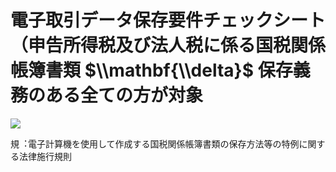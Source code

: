 # 電子取引データ保存要件チェックシート（申告所得税及び法人税に係る国税関係帳簿書類 $\\mathbf{\\delta}$ 保存義務のある全ての方が対象

![](https://www.nta.go.jp/tmp/4b31e098-d266-4eb6-883c-6a5e4176fe98/images/69048218254d53f40a44fca32fc36d090a329bd117d7de9b03f885a22b8315fa.jpg)

規︓電子計算機を使用して作成する国税関係帳簿書類の保存方法等の特例に関する法律施⾏規則